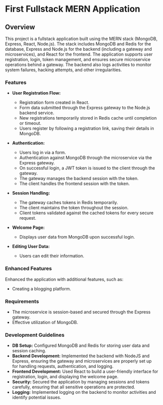 # First Fullstack MERN Application

## Overview
This project is a fullstack application built using the MERN stack (MongoDB, Express, React, Node.js). The stack includes MongoDB and Redis for the database, Express and Node.js for the backend (including a gateway and microservices), and React for the frontend. The application supports user registration, login, token management, and ensures secure microservice operations behind a gateway. The backend also logs activities to monitor system failures, hacking attempts, and other irregularities.

### Features
- **User Registration Flow:**
  - Registration form created in React.
  - Form data submitted through the Express gateway to the Node.js backend service.
  - New registrations temporarily stored in Redis cache until completion or timeout.
  - Users register by following a registration link, saving their details in MongoDB.

- **Authentication:**
  - Users log in via a form.
  - Authentication against MongoDB through the microservice via the Express gateway.
  - On successful login, a JWT token is issued to the client through the gateway.
  - The gateway manages the backend session with the token.
  - The client handles the frontend session with the token.

- **Session Handling:**
  - The gateway caches tokens in Redis temporarily.
  - The client maintains the token throughout the session.
  - Client tokens validated against the cached tokens for every secure request.

- **Welcome Page:**
  - Displays user data from MongoDB upon successful login.

- **Editing User Data:**
  - Users can edit their information.

### Enhanced Features
Enhanced the application with additional features, such as:
- Creating a blogging platform.

### Requirements
- The microservice is session-based and secured through the Express gateway.
- Effective utilization of MongoDB.

### Development Guidelines
- **DB Setup:** Configured MongoDB and Redis for storing user data and session caching.
- **Backend Development:** Implemented the backend with NodeJS and Express, ensuring the gateway and microservices are properly set up for handling requests, authentication, and logging.
- **Frontend Development:** Used React to build a user-friendly interface for registration, login, and displaying the welcome page.
- **Security:** Secured the application by managing sessions and tokens carefully, ensuring that all sensitive operations are protected.
- **Logging:** Implemented logging on the backend to monitor activities and identify potential issues.
